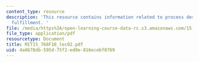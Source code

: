```yaml
---
content_type: resource
description: 'This resource contains information related to process design: order
  fulfillment. '
file: /media/https%3A/open-learning-course-data-rc.s3.amazonaws.com/15-768-management-of-services-concepts-design-and-delivery-fall-2010/4a8678db595d75f2ed0e816ecebf0769_MIT15_768F10_lec02.pdf
file_type: application/pdf
resourcetype: Document
title: MIT15_768F10_lec02.pdf
uid: 4a8678db-595d-75f2-ed0e-816ecebf0769
---
```

